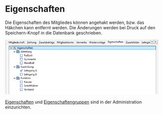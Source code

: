 # Eigenschaften

Die Eigenschaften des Mitgliedes können angehakt werden, bzw. das Häkchen kann entfernt werden. Die Änderungen werden bei Druck auf den Speichern-Knopf in die Datenbank geschrieben.

![](img/EigenschaftenTab.png)

[Eigenschaften](../../administration/mitglieder/eigenschaften.md) und [Eigenschaftengruppen](../../administration/mitglieder/eigenschaften-gruppen.md) sind in der Administration einzurichten.
